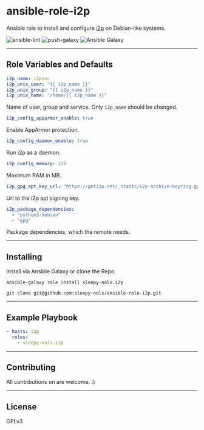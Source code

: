 # ansible-role-i2p
Ansible role to install and configure [i2p](https://geti2p.net) on Debian-like systems.

![ansible-lint](https://github.com/sleepy-nols/ansible-role-i2p/actions/workflows/ansible-lint.yml/badge.svg)
![push-galaxy](https://github.com/sleepy-nols/ansible-role-i2p/actions/workflows/ansible-galaxy-push-role.yml/badge.svg)
![Ansible Galaxy](https://img.shields.io/badge/Ansible_Galaxy-sleepy--nols.i2p-blue)

---
## Role Variables and Defaults

```yml
i2p_name: i2psvc
i2p_unix_user: "{{ i2p_name }}"
i2p_unix_group: "{{ i2p_name }}"
i2p_unix_home: "/home/{{ i2p_name }}"
```
Name of user, group and service. Only `i2p_name` should be changed.

```yml
i2p_config_apparmor_enable: true
```
Enable AppArmor protection.

```yml
i2p_config_daemon_enable: true
```
Run i2p as a daemon.

```yml
i2p_config_memory: 128
```
Maximum RAM in MB.

```yml
i2p_gpg_apt_key_url: "https://geti2p.net/_static/i2p-archive-keyring.gpg"
```
Url to the i2p apt signing key.

```yml
i2p_package_dependencies:
  - "python3-debian"
  - "gpg"
```
Package dependencies, which the remote needs.

---
## Installing

Install via Ansible Galaxy or clone the Repo
```
ansible-galaxy role install sleepy-nols.i2p

git clone git@github.com:sleepy-nols/ansible-role-i2p.git
```
---
## Example Playbook

```yml
- hosts: i2p
  roles:
    - sleepy-nols.i2p
```

---
## Contributing

All contributions on are welcome. :)

---
## License
GPLv3

